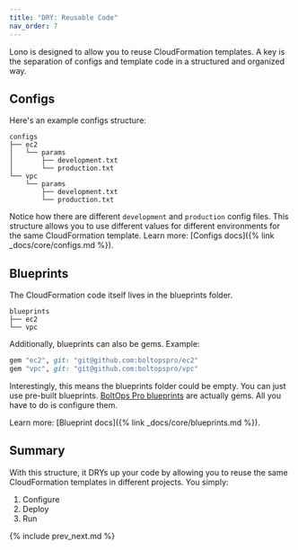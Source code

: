 ```yaml
---
title: "DRY: Reusable Code"
nav_order: 7
---
```


Lono is designed to allow you to reuse CloudFormation templates.  A key is the separation of configs and template code in a structured and organized way.

## Configs

Here's an example configs structure:

    configs
    ├── ec2
    │   └── params
    │       ├── development.txt
    │       └── production.txt
    └── vpc
        └── params
            ├── development.txt
            └── production.txt

Notice how there are different `development` and `production` config files. This structure allows you to use different values for different environments for the same CloudFormation template.  Learn more: [Configs docs]({% link _docs/core/configs.md %}).

## Blueprints

The CloudFormation code itself lives in the blueprints folder.

    blueprints
    ├── ec2
    └── vpc

Additionally, blueprints can also be gems.  Example:

```ruby
gem "ec2", git: "git@github.com:boltopspro/ec2"
gem "vpc", git: "git@github.com:boltopspro/vpc"
```

Interestingly, this means the blueprints folder could be empty. You can just use pre-built blueprints. [BoltOps Pro blueprints](https://github.com/boltopspro-docs) are actually gems. All you have to do is configure them.

Learn more: [Blueprint docs]({% link _docs/core/blueprints.md %}).

## Summary

With this structure, it DRYs up your code by allowing you to reuse the same CloudFormation templates in different projects.  You simply:

1. Configure
2. Deploy
3. Run

{% include prev_next.md %}
